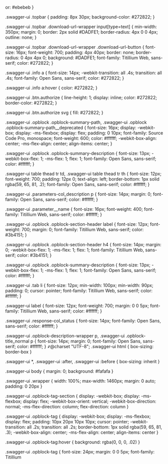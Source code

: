or: #ebebeb
 }

 .swagger-ui .topbar {
   padding: 8px 30px;
   background-color: #272822;
 }

 .swagger-ui .topbar .download-url-wrapper input[type=text] {
   min-width: 350px;
   margin: 0;
   border: 2px solid #DADFE1;
   border-radius: 4px 0 0 4px;
   outline: none;
 }

 .swagger-ui .topbar .download-url-wrapper .download-url-button {
   font-size: 16px;
   font-weight: 700;
   padding: 4px 40px;
   border: none;
   border-radius: 0 4px 4px 0;
   background: #DADFE1;
   font-family: Titillium Web, sans-serif;
   color: #272822;
 }

 .swagger-ui .info a {
   font-size: 14px;
   -webkit-transition: all .4s;
   transition: all .4s;
   font-family: Open Sans, sans-serif;
   color: #272822;
 }

 .swagger-ui .info a:hover {
   color: #272822;
 }

 .swagger-ui .btn.authorize {
   line-height: 1;
   display: inline;
   color: #272822;
   border-color: #272822;
 }

 .swagger-ui .btn.authorize svg {
   fill: #272822;
 }

 .swagger-ui .opblock .opblock-summary-path, .swagger-ui .opblock .opblock-summary-path__deprecated {
   font-size: 16px;
   display: -webkit-box;
   display: -ms-flexbox;
   display: flex;
   padding: 0 10px;
   font-family: Source Code Pro, monospace;
   font-weight: 600;
   color: #ffffff;
   -webkit-box-align: center;
   -ms-flex-align: center;
   align-items: center;
 }

 .swagger-ui .opblock .opblock-summary-description {
   font-size: 13px;
   -webkit-box-flex: 1;
   -ms-flex: 1;
   flex: 1;
   font-family: Open Sans, sans-serif;
   color: #ffffff;
 }

 .swagger-ui table thead tr td, .swagger-ui table thead tr th {
   font-size: 12px;
   font-weight: 700;
   padding: 12px 0;
   text-align: left;
   border-bottom: 1px solid rgba(59, 65, 81, .2);
   font-family: Open Sans, sans-serif;
   color: #ffffff;
 }

 .swagger-ui .parameters-col_description p {
   font-size: 14px;
   margin: 0;
   font-family: Open Sans, sans-serif;
   color: #ffffff;
 }

 .swagger-ui .parameter__name {
   font-size: 16px;
   font-weight: 400;
   font-family: Titillium Web, sans-serif;
   color: #ffffff;
 }

 .swagger-ui .opblock .opblock-section-header label {
   font-size: 12px;
   font-weight: 700;
   margin: 0;
   font-family: Titillium Web, sans-serif;
   color: #3b4151;
 }

 .swagger-ui .opblock .opblock-section-header h4 {
   font-size: 14px;
   margin: 0;
   -webkit-box-flex: 1;
   -ms-flex: 1;
   flex: 1;
   font-family: Titillium Web, sans-serif;
   color: #3b4151;
 }

 .swagger-ui .opblock .opblock-summary-description {
   font-size: 13px;
   -webkit-box-flex: 1;
   -ms-flex: 1;
   flex: 1;
   font-family: Open Sans, sans-serif;
   color: #ffffff;
 }

 .swagger-ui .tab li {
   font-size: 12px;
   min-width: 100px;
   min-width: 90px;
   padding: 0;
   cursor: pointer;
   font-family: Titillium Web, sans-serif;
   color: #ffffff;
 }

 .swagger-ui label {
   font-size: 12px;
   font-weight: 700;
   margin: 0 0 5px;
   font-family: Titillium Web, sans-serif;
   color: #ffffff;
 }

 .swagger-ui .response-col_status {
   font-size: 14px;
   font-family: Open Sans, sans-serif;
   color: #ffffff;
 }

 .swagger-ui .opblock-description-wrapper p, .swagger-ui .opblock-title_normal p {
    font-size: 14px;
    margin: 0;
    font-family: Open Sans, sans-serif;
    color: #ffffff;
}
  ҂  @charset "UTF-8";
.swagger-ui html {
  box-sizing: border-box
}

.swagger-ui *, .swagger-ui :after, .swagger-ui :before {
  box-sizing: inherit
}

.swagger-ui body {
  margin: 0;
  background: #fafafa
}

.swagger-ui .wrapper {
  width: 100%;
  max-width: 1460px;
  margin: 0 auto;
  padding: 0 20px
}

.swagger-ui .opblock-tag-section {
  display: -webkit-box;
  display: -ms-flexbox;
  display: flex;
  -webkit-box-orient: vertical;
  -webkit-box-direction: normal;
  -ms-flex-direction: column;
  flex-direction: column
}

.swagger-ui .opblock-tag {
  display: -webkit-box;
  display: -ms-flexbox;
  display: flex;
  padding: 10px 20px 10px 10px;
  cursor: pointer;
  -webkit-transition: all .2s;
  transition: all .2s;
  border-bottom: 1px solid rgba(59, 65, 81, .3);
  -webkit-box-align: center;
  -ms-flex-align: center;
  align-items: center
}

.swagger-ui .opblock-tag:hover {
  background: rgba(0, 0, 0, .02)
}

.swagger-ui .opblock-tag {
  font-size: 24px;
  margin: 0 0 5px;
  font-family: Titillium 